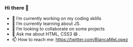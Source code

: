 ### Hi there 👋

<!--
**BiancaMe/BiancaMe** is a ✨ _special_ ✨ repository because its `README.md` (this file) appears on your GitHub profile.

Here are some ideas to get you started:
-->
- 🔭 I’m currently working on my coding sklills
- 🌱 I’m currently learning about JS.
- 👯 I’m looking to collaborate on some projects
- 💬 Ask me about HTML, CSS3 😄 .
- 📫 How to reach me: https://twitter.com/BiancaMeLopez

